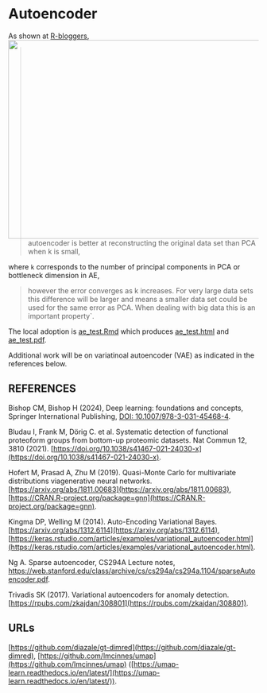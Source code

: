 # Autoencoder

As shown at <a href="https://www.r-bloggers.com/pca-vs-autoencoders-for-dimensionality-reduction/">R-bloggers<img src="https://i0.wp.com/gradientdescending.com/wp-content/uploads/2018/07/reconstruction-1.png" width="560" height="400" align="right"></a>,

> autoencoder is better at reconstructing the original data set than PCA when k is small, 

where `k` corresponds to the number of principal components in PCA or bottleneck dimension in AE,

> however the error converges as k increases. For very large data sets this difference will be
> larger and means a smaller data set could be used for the same error as PCA. When dealing 
> with big data this is an important property`.

The local adoption is [ae_test.Rmd](utils/ae_test.Rmd) which produces [ae_test.html](utils/ae_test.html) and [ae_test.pdf](utils/ae_test.pdf).

Additional work will be on variatinoal autoencoder (VAE) as indicated in the references below.

## REFERENCES

Bishop CM, Bishop H (2024), Deep learning: foundations and concepts, Springer International Publishing, [DOI: 10.1007/978-3-031-45468-4](https://link.springer.com/book/10.1007/978-3-031-45468-4).

Bludau I, Frank M, Dörig C. et al. Systematic detection of functional proteoform groups from bottom-up proteomic datasets. Nat Commun 12, 3810 (2021). [https://doi.org/10.1038/s41467-021-24030-x](https://doi.org/10.1038/s41467-021-24030-x).

Hofert M, Prasad A, Zhu M (2019). Quasi-Monte Carlo for multivariate distributions viagenerative neural networks. [https://arxiv.org/abs/1811.00683](https://arxiv.org/abs/1811.00683), [https://CRAN.R-project.org/package=gnn](https://CRAN.R-project.org/package=gnn).

Kingma DP, Welling M (2014). Auto-Encoding Variational Bayes. [https://arxiv.org/abs/1312.6114](https://arxiv.org/abs/1312.6114), [https://keras.rstudio.com/articles/examples/variational_autoencoder.html](https://keras.rstudio.com/articles/examples/variational_autoencoder.html).

Ng A. Sparse autoencoder, CS294A Lecture notes, <https://web.stanford.edu/class/archive/cs/cs294a/cs294a.1104/sparseAutoencoder.pdf>.

Trivadis SK (2017). Variational autoencoders for anomaly detection. [https://rpubs.com/zkajdan/308801](https://rpubs.com/zkajdan/308801).

## URLs

[https://github.com/diazale/gt-dimred](https://github.com/diazale/gt-dimred),
[https://github.com/lmcinnes/umap](https://github.com/lmcinnes/umap) ([https://umap-learn.readthedocs.io/en/latest/](https://umap-learn.readthedocs.io/en/latest/)).
